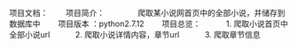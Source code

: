 项目文档：
　　项目简介：
　　　　爬取某小说网首页中的全部小说，并储存到数据库中
　　项目版本 ：python2.7.12
　　项目总览：
　　　1. 爬取小说首页中全部小说url
　　　2. 爬取小说详情内容，章节url
　　　3. 爬取章节信息
